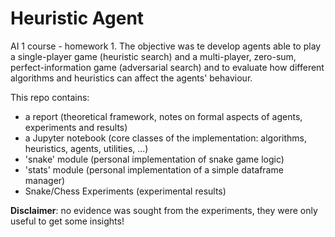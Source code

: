 # Heuristic Agent
AI 1 course - homework 1. The objective was te develop agents able to play a single-player game (heuristic search) and a multi-player, zero-sum, perfect-information game (adversarial search) and to evaluate how different algorithms and heuristics can affect the agents' behaviour.

This repo contains:
* a report (theoretical framework, notes on formal aspects of agents, experiments and results)
* a Jupyter notebook (core classes of the implementation: algorithms, heuristics, agents, utilities, ...)
* 'snake' module (personal implementation of snake game logic)
* 'stats' module (personal implementation of a simple dataframe manager)
* Snake/Chess Experiments (experimental results)

**Disclaimer**: no evidence was sought from the experiments, they were only useful to get some insights!
